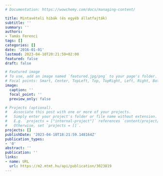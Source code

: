 ```yaml
---
# Documentation: https://wowchemy.com/docs/managing-content/

title: Mintavételi hibák (és egyéb állatfajták)
subtitle: ''
summary: ''
authors:
- Tamás Ferenci
tags: []
categories: []
date: '2016-01-01'
lastmod: 2023-04-10T20:21:59+02:00
featured: false
draft: false

# Featured image
# To use, add an image named `featured.jpg/png` to your page's folder.
# Focal points: Smart, Center, TopLeft, Top, TopRight, Left, Right, BottomLeft, Bottom, BottomRight.
image:
  caption: ''
  focal_point: ''
  preview_only: false

# Projects (optional).
#   Associate this post with one or more of your projects.
#   Simply enter your project's folder or file name without extension.
#   E.g. `projects = ["internal-project"]` references `content/project/deep-learning/index.md`.
#   Otherwise, set `projects = []`.
projects: []
publishDate: '2023-04-10T18:21:59.148164Z'
publication_types:
- '0'
abstract: ''
publication: ''
links:
- name: URL
  url: https://m2.mtmt.hu/api/publication/3023819
---
```

